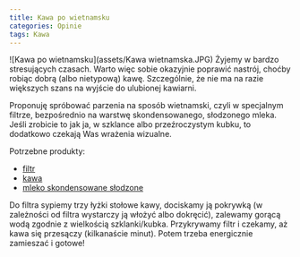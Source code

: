 ```yaml
---
title: Kawa po wietnamsku
categories: Opinie
tags: Kawa
---
```

![Kawa po wietnamsku](assets/Kawa wietnamska.JPG)
Żyjemy w bardzo stresujących czasach. Warto więc sobie okazyjnie poprawić nastrój, choćby robiąc dobrą (albo nietypową) kawę. Szczególnie, że nie ma na razie większych szans na wyjście do ulubionej kawiarni.

Proponuję spróbować parzenia na sposób wietnamski, czyli w specjalnym filtrze, bezpośrednio na warstwę skondensowanego, słodzonego mleka. Jeśli zrobicie to jak ja, w szklance albo przeźroczystym kubku, to dodatkowo czekają Was wrażenia wizualne. 

Potrzebne produkty:
- [filtr](https://sklep.nasushi.pl/product-pol-520-Zaparzacz-phin-do-kawy-wietnamskiej-150ml-Long-Cam.html)
- [kawa](https://sklep.nasushi.pl/product-pol-1188-Kawa-mielona-Creative-2-250g-Trung-Nguyen.html)
- [mleko skondensowane słodzone](https://sklep.nasushi.pl/product-pol-1198-Mleko-skondensowane-slodzone-397g-Longevity.html)

Do filtra sypiemy trzy łyżki stołowe kawy, dociskamy ją pokrywką (w zależności od filtra wystarczy ją włożyć albo dokręcić), zalewamy gorącą wodą zgodnie z wielkością szklanki/kubka. Przykrywamy filtr i czekamy, aż kawa się przesączy (kilkanaście minut). Potem trzeba energicznie zamieszać i gotowe!
